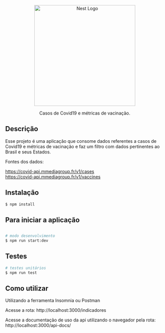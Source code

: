 <p align="center">
  <img src="https://www.restingaseca.rs.gov.br/_imagens/2869-g.jpg" width="320" alt="Nest Logo" />
</p>


  <p align="center">Casos de Covid19 e métricas de vacinação.</p>

## Descrição

Esse projeto é uma aplicação que consome dados referentes a casos de Covid19 e métricas de vacinação e faz um filtro com dados pertinentes ao Brasil e seus Estados.

Fontes dos dados: 

https://covid-api.mmediagroup.fr/v1/cases <br>
https://covid-api.mmediagroup.fr/v1/vaccines

## Instalação

```bash
$ npm install
```

## Para iniciar a aplicação

```bash

# modo desenvolvimento
$ npm run start:dev

```

## Testes

```bash
# testes unitários
$ npm run test

```

## Como utilizar

Utilizando a ferramenta Insomnia ou Postman

Acesse a rota: http://localhost:3000/indicadores 

Acesse a documentação de uso da api utilizando o navegador pela rota: http://localhost:3000/api-docs/

